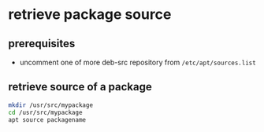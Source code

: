 # retrieve package source

## prerequisites

- uncomment one of more deb-src repository from `/etc/apt/sources.list`

## retrieve source of a package

```sh
mkdir /usr/src/mypackage
cd /usr/src/mypackage
apt source packagename
```
